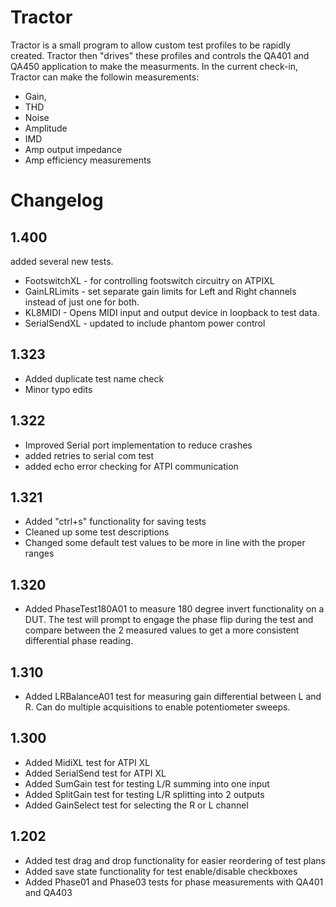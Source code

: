 # Tractor
Tractor is a small program to allow custom test profiles to be rapidly created. Tractor then "drives" these profiles and 
controls the QA401 and QA450 application to make the measurments. In the current check-in, Tractor can make the followin
measurements: 
* Gain, 
* THD
* Noise
* Amplitude
* IMD
* Amp output impedance
* Amp efficiency measurements


# Changelog

## 1.400
added several new tests.

* FootswitchXL - for controlling footswitch circuitry on ATPIXL
* GainLRLimits - set separate gain limits for Left and Right channels instead of just one for both.
* KL8MIDI - Opens MIDI input and output device in loopback to test data.
* SerialSendXL - updated to include phantom power control

## 1.323
* Added duplicate test name check
* Minor typo edits

## 1.322
* Improved Serial port implementation to reduce crashes
* added retries to serial com test
* added echo error checking for ATPI communication

## 1.321
* Added "ctrl+s" functionality for saving tests
* Cleaned up some test descriptions
* Changed some default test values to be more in line with the proper ranges

## 1.320
* Added PhaseTest180A01 to measure 180 degree invert functionality on a DUT. The test will prompt to engage the phase flip during the test and compare between the 2 measured values to get a more consistent differential phase reading.

## 1.310
* Added LRBalanceA01 test for measuring gain differential between L and R. Can do multiple acquisitions to enable potentiometer sweeps.

## 1.300
* Added MidiXL test for ATPI XL
* Added SerialSend test for ATPI XL
* Added SumGain test for testing L/R summing into one input
* Added SplitGain test for testing L/R splitting into 2 outputs
* Added GainSelect test for selecting the R or L channel

## 1.202
* Added test drag and drop functionality for easier reordering of test plans
* Added save state functionality for test enable/disable checkboxes
* Added Phase01 and Phase03 tests for phase measurements with QA401 and QA403
